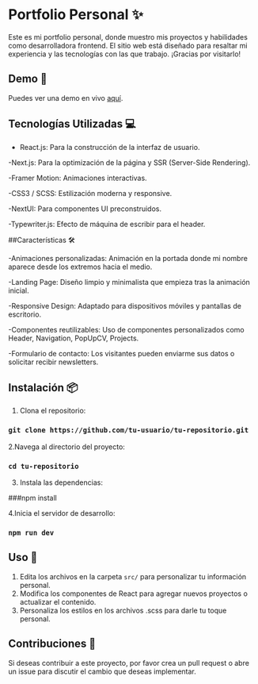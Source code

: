 # Portfolio Personal ✨

Este es mi portfolio personal, donde muestro mis proyectos y habilidades como desarrolladora frontend. El sitio web está diseñado para resaltar mi experiencia y las tecnologías con las que trabajo. ¡Gracias por visitarlo!

## Demo 🚀

Puedes ver una demo en vivo [aquí](https://efernandez.vercel.app/).

## Tecnologías Utilizadas 💻

- React.js: Para la construcción de la interfaz de usuario.

-Next.js: Para la optimización de la página y SSR (Server-Side Rendering).

-Framer Motion: Animaciones interactivas.

-CSS3 / SCSS: Estilización moderna y responsive.

-NextUI: Para componentes UI preconstruidos.

-Typewriter.js: Efecto de máquina de escribir para el header.

##Características 🛠️

-Animaciones personalizadas: Animación en la portada donde mi nombre aparece desde los extremos hacia el medio.

-Landing Page: Diseño limpio y minimalista que empieza tras la animación inicial.

-Responsive Design: Adaptado para dispositivos móviles y pantallas de escritorio.

-Componentes reutilizables: Uso de componentes personalizados como Header, Navigation, PopUpCV, Projects.

-Formulario de contacto: Los visitantes pueden enviarme sus datos o solicitar recibir newsletters.

## Instalación 📦

1. Clona el repositorio:

### `git clone https://github.com/tu-usuario/tu-repositorio.git`

2.Navega al directorio del proyecto:

### `cd tu-repositorio`

3. Instala las dependencias:

###npm install

4.Inicia el servidor de desarrollo:

### `npm run dev`

## Uso 📂

1. Edita los archivos en la carpeta `src/` para personalizar tu información personal.
2. Modifica los componentes de React para agregar nuevos proyectos o actualizar el contenido.
3. Personaliza los estilos en los archivos .scss para darle tu toque personal.
   
## Contribuciones 🤝

Si deseas contribuir a este proyecto, por favor crea un pull request o abre un issue para discutir el cambio que deseas implementar.




